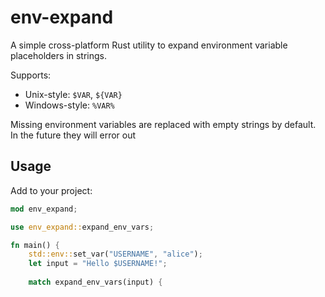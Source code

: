 # env-expand

A simple cross-platform Rust utility to expand environment variable placeholders in strings.

Supports:
- Unix-style: `$VAR`, `${VAR}`
- Windows-style: `%VAR%`

Missing environment variables are replaced with empty strings by default. In the future they will error out


## Usage

Add to your project:

```rust
mod env_expand;

use env_expand::expand_env_vars;

fn main() {
    std::env::set_var("USERNAME", "alice");
    let input = "Hello $USERNAME!";
    
    match expand_env_vars(input) {
```
